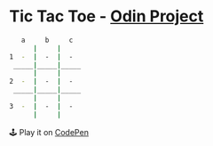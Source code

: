 # Tic Tac Toe - [Odin Project](https://www.theodinproject.com/paths/full-stack-javascript/courses/javascript/lessons/tic-tac-toe)

```sh
   a     b     c
      |     |     
1  -  |  -  |  -  
 _____|_____|_____
      |     |     
2  -  |  -  |  -  
 _____|_____|_____
      |     |     
3  -  |  -  |  -  
      |     |     
```

🕹️ Play it on [CodePen](https://codepen.io/ghost-goblin/pen/MWpOpEJ)
